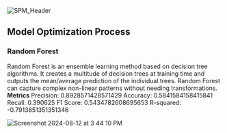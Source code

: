 ![SPM_Header](https://github.com/user-attachments/assets/18e45651-f779-4e6c-a088-8f94f28e08be)

## Model Optimization Process
### Random Forest
Random Forest is an ensemble learning method based on decision tree algorithms. It creates a multitude of decision trees at training time and outputs the mean/average prediction of the individual trees. Random Forest can capture complex non-linear patterns without needing transformations.
**Metrics**
Precision: 0.8928571428571429
Accuracy: 0.5841584158415841
Recall: 0.390625
F1 Score: 0.5434782608695653
R-squared: -0.7913851351351346

![Screenshot 2024-08-12 at 3 44 10 PM](https://github.com/user-attachments/assets/0c1df4a0-828e-4e3f-a673-750391ebc2b5)
